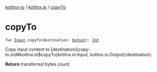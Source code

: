 [kotlinx-io](../index.md) / [kotlinx.io](index.md) / [copyTo](./copy-to.md)

# copyTo

`fun `[`Input`](-input/index.md)`.copyTo(destination: `[`Output`](-output/index.md)`): `[`Int`](https://kotlinlang.org/api/latest/jvm/stdlib/kotlin/-int/index.html)

Copy input content to [destination](copy-to.md#kotlinx.io$copyTo(kotlinx.io.Input, kotlinx.io.Output)/destination).

**Return**
transferred bytes count.

